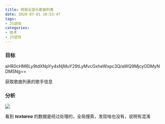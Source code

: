```yaml
---
title: 网易云音乐歌曲列表
date: 2020-07-01 10:53:47
tags:
- JS逆向
categories:
- 技术
- JS逆向
---
```






### 目标

aHR0cHM6Ly9tdXNpYy4xNjMuY29tLyMvcGxheWxpc3Q/aWQ9MjcyODMyNDM5Ng==

获取歌曲列表的歌手信息

### 分析

![](/Users/woo/Desktop/onlygodsee_git/onlygodsee.github.io/source/_posts/article-29/WX20200701-110758.png)

看到 ***textarea*** 的数据是经过处理的，全局搜索，发现啥也没有，说明有混淆

